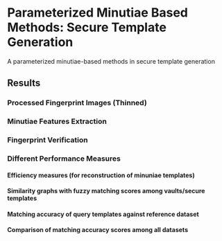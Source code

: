 # Parameterized Minutiae Based Methods: Secure Template Generation
A parameterized minutiae-based methods in secure template generation

## Results
  ### Processed Fingerprint Images (Thinned)
  ### Minutiae Features Extraction
  ### Fingerprint Verification
  ### Different Performance Measures
  #### Efficiency measures (for reconstruction of minuniae templates)
  #### Similarity graphs with fuzzy matching scores among vaults/secure templates
  #### Matching accuracy of query templates against reference dataset
  #### Comparison of matching accuracy scores among all datasets
